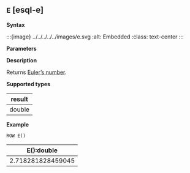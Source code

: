 ## `E` [esql-e]

**Syntax**

:::{image} ../../../../../images/e.svg
:alt: Embedded
:class: text-center
:::

**Parameters**

**Description**

Returns [Euler’s number](https://en.wikipedia.org/wiki/E_(mathematical_constant)).

**Supported types**

| result |
| --- |
| double |

**Example**

```esql
ROW E()
```

| E():double |
| --- |
| 2.718281828459045 |


